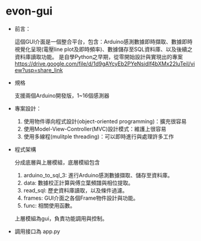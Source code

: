 # evon-gui

* 前言：

  這個GUI介面是一個整合平台，包含：Arduino感測數據即時擷取、數據即時視覺化呈現(電壓line plot及即時頻率)、數據儲存至SQL資料庫、以及後續之資料庫讀取功能。
是自學Python之早期，從零開始設計與實現出的專案
https://drive.google.com/file/d/1d9gAYcyEb2PYeNsidIf4bXMx22luTeil/view?usp=share_link


* 規格

  支援兩個Arduino開發版，1~16個感測器


* 專案設計：

  1. 使用物件導向程式設計(object-oriented programming)：擴充很容易
  2. 使用Model-View-Controller(MVC)設計模式：維護上很容易
  3. 使用多線程(mulitple threading)：可以即時進行與處理許多工作


* 程式架構

  分成底層與上層模組，底層模組包含
  1. arduino_to_sql_3: 進行Arduino感測數據擷取、儲存至資料庫。
  2. data: 數據校正計算與傅立葉頻譜與相位提取。
  3. read_sql: 歷史資料庫讀取，以及條件過濾。
  4. frames: GUI介面之各個Frame物件設計與功能。
  5. func: 相關使用函數。

  上層模組為gui，負責功能調用與控制。


* 調用接口為 app.py


